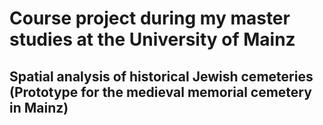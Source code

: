 # Course project during my master studies at the University of Mainz

## Spatial analysis of historical Jewish cemeteries (Prototype for the medieval memorial cemetery in Mainz) 
